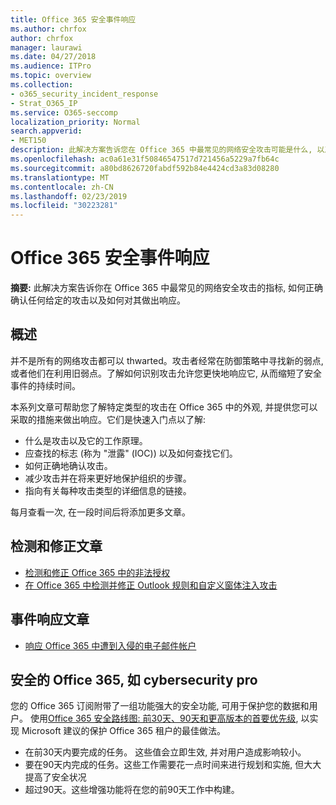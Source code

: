 ```yaml
---
title: Office 365 安全事件响应
ms.author: chrfox
author: chrfox
manager: laurawi
ms.date: 04/27/2018
ms.audience: ITPro
ms.topic: overview
ms.collection:
- o365_security_incident_response
- Strat_O365_IP
ms.service: O365-seccomp
localization_priority: Normal
search.appverid:
- MET150
description: 此解决方案告诉您在 Office 365 中最常见的网络安全攻击可能是什么, 以及如何对其进行响应
ms.openlocfilehash: ac0a61e31f50846547517d721456a5229a7fb64c
ms.sourcegitcommit: a80bd8626720fabdf592b84e4424cd3a83d08280
ms.translationtype: MT
ms.contentlocale: zh-CN
ms.lasthandoff: 02/23/2019
ms.locfileid: "30223281"
---
```

# <a name="office-365-security-incident-response"></a>Office 365 安全事件响应

 **摘要:** 此解决方案告诉你在 Office 365 中最常见的网络安全攻击的指标, 如何正确确认任何给定的攻击以及如何对其做出响应。
  
## <a name="overview"></a>概述
并不是所有的网络攻击都可以 thwarted。攻击者经常在防御策略中寻找新的弱点, 或者他们在利用旧弱点。了解如何识别攻击允许您更快地响应它, 从而缩短了安全事件的持续时间。

本系列文章可帮助您了解特定类型的攻击在 Office 365 中的外观, 并提供您可以采取的措施来做出响应。它们是快速入门点以了解:
 
- 什么是攻击以及它的工作原理。
- 应查找的标志 (称为 "泄露" (IOC)) 以及如何查找它们。
- 如何正确地确认攻击。
- 减少攻击并在将来更好地保护组织的步骤。
- 指向有关每种攻击类型的详细信息的链接。

每月查看一次, 在一段时间后将添加更多文章。

## <a name="detect-and-remediate-articles"></a>检测和修正文章

- [检测和修正 Office 365 中的非法授权](detect-and-remediate-illicit-consent-grants.md)
- [在 Office 365 中检测并修正 Outlook 规则和自定义窗体注入攻击](detect-and-remediate-outlook-rules-forms-attack.md)
 
## <a name="incident-response-articles"></a>事件响应文章

- [响应 Office 365 中遭到入侵的电子邮件帐户](responding-to-a-compromised-email-account.md)

## <a name="secure-office-365-like-a-cybersecurity-pro"></a>安全的 Office 365, 如 cybersecurity pro
您的 Office 365 订阅附带了一组功能强大的安全功能, 可用于保护您的数据和用户。 使用[Office 365 安全路线图: 前30天、90天和更高版本的首要优先级](https://support.office.com/article/Office-365-security-roadmap-Top-priorities-for-the-first-30-days-90-days-and-beyond-28c86a1c-e4dd-4aad-a2a6-c768a21cb352), 以实现 Microsoft 建议的保护 Office 365 租户的最佳做法。
- 在前30天内要完成的任务。 这些值会立即生效, 并对用户造成影响较小。
- 要在90天内完成的任务。这些工作需要花一点时间来进行规划和实施, 但大大提高了安全状况
- 超过90天。这些增强功能将在您的前90天工作中构建。






